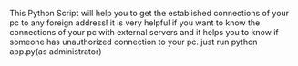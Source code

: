 This Python Script will help you to get the established connections of your pc to any foreign address!
it is very helpful if you want to know the connections of your pc with external servers and it helps you to know
if someone has unauthorized connection to your pc.
just run python app.py(as administrator)
